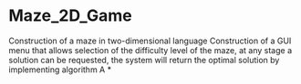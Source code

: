 # Maze_2D_Game
Construction of a maze in two-dimensional language
Construction of a GUI menu that allows selection of the difficulty level of the maze,
at any stage a solution can be requested, the system will return the optimal solution by implementing algorithm A *
